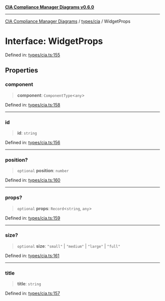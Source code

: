 [**CIA Compliance Manager Diagrams v0.6.0**](../../../README.md)

***

[CIA Compliance Manager Diagrams](../../../modules.md) / [types/cia](../README.md) / WidgetProps

# Interface: WidgetProps

Defined in: [types/cia.ts:155](https://github.com/Hack23/cia-compliance-manager/blob/ca083b463223765b22422b66b3a43930241849bd/src/types/cia.ts#L155)

## Properties

### component

> **component**: `ComponentType`\<`any`\>

Defined in: [types/cia.ts:158](https://github.com/Hack23/cia-compliance-manager/blob/ca083b463223765b22422b66b3a43930241849bd/src/types/cia.ts#L158)

***

### id

> **id**: `string`

Defined in: [types/cia.ts:156](https://github.com/Hack23/cia-compliance-manager/blob/ca083b463223765b22422b66b3a43930241849bd/src/types/cia.ts#L156)

***

### position?

> `optional` **position**: `number`

Defined in: [types/cia.ts:160](https://github.com/Hack23/cia-compliance-manager/blob/ca083b463223765b22422b66b3a43930241849bd/src/types/cia.ts#L160)

***

### props?

> `optional` **props**: `Record`\<`string`, `any`\>

Defined in: [types/cia.ts:159](https://github.com/Hack23/cia-compliance-manager/blob/ca083b463223765b22422b66b3a43930241849bd/src/types/cia.ts#L159)

***

### size?

> `optional` **size**: `"small"` \| `"medium"` \| `"large"` \| `"full"`

Defined in: [types/cia.ts:161](https://github.com/Hack23/cia-compliance-manager/blob/ca083b463223765b22422b66b3a43930241849bd/src/types/cia.ts#L161)

***

### title

> **title**: `string`

Defined in: [types/cia.ts:157](https://github.com/Hack23/cia-compliance-manager/blob/ca083b463223765b22422b66b3a43930241849bd/src/types/cia.ts#L157)
